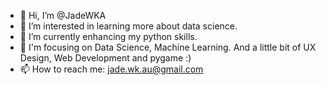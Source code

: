 - 👋 Hi, I’m @JadeWKA
- 👀 I’m interested in learning more about data science.
- 🌱 I’m currently enhancing my python skills.
- 📖 I'm focusing on Data Science, Machine Learning. And a little bit of UX Design, Web Development and pygame :)
- 📫 How to reach me: jade.wk.au@gmail.com

<!---
JadeWKA/JadeWKA is a ✨ special ✨ repository because its `README.md` (this file) appears on your GitHub profile.
You can click the Preview link to take a look at your changes.
--->
